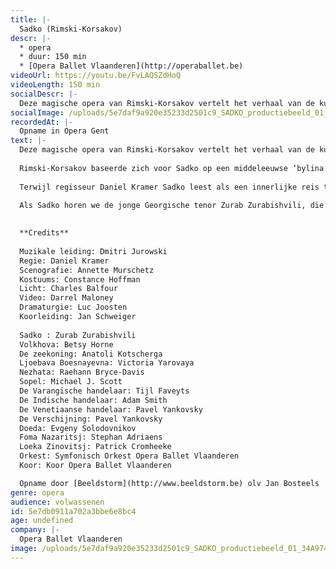 ```yaml
---
title: |-
  Sadko (Rimski-Korsakov)
descr: |-
  * opera
  * duur: 150 min
  * [Opera Ballet Vlaanderen](http://operaballet.be)‍
videoUrl: https://youtu.be/FvLAQSZdHoQ
videoLength: 150 min
socialDescr: |-
  Deze magische opera van Rimski-Korsakov vertelt het verhaal van de kunstenaar Sadko die met zijn kunst de anderen ervan wil overtuigen het isolement te doorbreken en nieuwe werelden te ontsluiten. Zijn droom wordt echter vijandig onthaald. Alleen Volkhova, de dochter van de zeekoning, betoverd door Sadko’s muziek, helpt hem zijn visionaire ideeën te realiseren.
socialImage: /uploads/5e7daf9a920e35233d2501c9_SADKO_productiebeeld_01_34A9748_(c)AnnemieAugustijns_web.jpg
recordedAt: |-
  Opname in Opera Gent
text: |-
  Deze magische opera van Rimski-Korsakov vertelt het verhaal van de kunstenaar Sadko die met zijn kunst de anderen ervan wil overtuigen het isolement te doorbreken en nieuwe werelden te ontsluiten. Zijn droom wordt echter vijandig onthaald. Alleen Volkhova, de dochter van de zeekoning, betoverd door Sadko’s muziek, helpt hem zijn visionaire ideeën te realiseren.
  
  Rimski-Korsakov baseerde zich voor Sadko op een middel­eeuwse ‘bylina’ of epos over de gelijknamige avonturier, handelaar en minnestreel, en verweefde die met diverse zeelegenden. Schipperend tussen mensen- en zeewereld en tussen mythe en werkelijkheid verschijnt Sadko als een Slavische variant van zowel Orfeus als Odysseus. Hij belichaamt de scheppende kracht van de fantasie die de strijd aanbindt met de realiteit.
  
  Terwijl regisseur Daniel Kramer Sadko leest als een innerlijke reis tussen een mannelijke, exploratieve en een vrouwelijke, spirituele kijk op de wereld, verbond Rimski-Korsakov in zijn door en door lyrische partituur Russische volksmuziek en meeslepende ballades met een wervelende orkestratie. Na een Tsjaikovski-drieluik, Lady Macbeth van Mtsensk (Sjostakovitsj) en Khovansjtsjina (Moesorgski) zet Opera Ballet Vlaanderen zijn boeiende exploratie van de Russische opera verder onder de gedreven muzikale leiding van Dmitri Jurowski.
  
  Als Sadko horen we de jonge Georgische tenor Zurab Zurabishvili, die stilaan aan een internationale doorbraak begint. De Amerikaanse sopraan Betsy Horne vertolkt de rol van de zeeprinses Volkhova en kent daarmee haar Belgische debuut. De bas Anatoli Kotscherga kruipt in de rol van de Zeekoning.
  

  **Credits**
  
  Muzikale leiding: Dmitri Jurowski
  Regie: Daniel Kramer
  Scenografie: Annette Murschetz
  Kostuums: Constance Hoffman
  Licht: Charles Balfour
  Video: Darrel Maloney
  Dramaturgie: Luc Joosten
  Koorleiding: Jan Schweiger
  
  Sadko : Zurab Zurabishvili
  Volkhova: Betsy Horne
  De zeekoning: Anatoli Kotscherga
  Ljoebava Boesnayevna: Victoria Yarovaya
  Nezhata: Raehann Bryce-Davis
  Sopel: Michael J. Scott
  De Varangische handelaar: Tijl Faveyts
  De Indische handelaar: Adam Smith
  De Venetiaanse handelaar: Pavel Yankovsky
  De Verschijning: Pavel Yankovsky
  Doeda: Evgeny Solodovnikov
  Foma Nazaritsj: Stephan Adriaens
  Loeka Zinovitsj: Patrick Cromheeke
  Orkest: Symfonisch Orkest Opera Ballet Vlaanderen
  Koor: Koor Opera Ballet Vlaanderen

  Opname door [Beeldstorm](http://www.beeldstorm.be) olv Jan Bosteels
genre: opera
audience: volwassenen
id: 5e7db0911a702a3bbe6e8bc4
age: undefined
company: |-
  Opera Ballet Vlaanderen
image: /uploads/5e7daf9a920e35233d2501c9_SADKO_productiebeeld_01_34A9748_(c)AnnemieAugustijns_web.jpg
---
```

